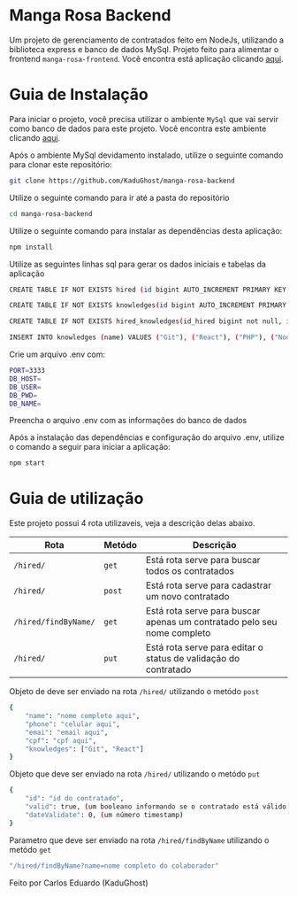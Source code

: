 # Manga Rosa Backend

Um projeto de gerenciamento de contratados feito em NodeJs, utilizando a biblioteca express e banco de dados MySql.
Projeto feito para alimentar o frontend `manga-rosa-frontend`. Você encontra está aplicação clicando [aqui](https://github.com/KaduGhost/manga-rosa-frontend).

# Guia de Instalação

Para iniciar o projeto, você precisa utilizar o ambiente `MySql` que vai servir como banco de dados para este projeto. Você encontra este ambiente clicando [aqui](https://dev.mysql.com/doc/mysql-shell/8.0/en/mysql-shell-install.html).

Após o ambiente MySql devidamento instalado, utilize o seguinte comando para clonar este repositório:

```sh
git clone https://github.com/KaduGhost/manga-rosa-backend
```
Utilize o seguinte comando para ir até a pasta do repositório

```sh
cd manga-rosa-backend
```

Utilize o seguinte comando para instalar as dependências desta aplicação:

```sh
npm install
```

Utilize as seguintes linhas sql para gerar os dados iniciais e tabelas da aplicação

```sh
CREATE TABLE IF NOT EXISTS hired (id bigint AUTO_INCREMENT PRIMARY KEY, name varchar(100) not null, email varchar(100) not null, cpf varchar(14) unique not null, phone varchar(11), date_validate bigint default 0, valid boolean);

CREATE TABLE IF NOT EXISTS knowledges(id bigint AUTO_INCREMENT PRIMARY KEY, name varchar(30) not null);

CREATE TABLE IF NOT EXISTS hired_knowledges(id_hired bigint not null, id_knowledges bigint not null, FOREIGN KEY (id_hired) REFERENCES hired(id), FOREIGN KEY (id_knowledges) REFERENCES knowledges(id));

INSERT INTO knowledges (name) VALUES ("Git"), ("React"), ("PHP"), ("NodeJS"), ("DevOps"), ("Banco de Dados"), ("TypeScript")
```

Crie um arquivo .env com:

```sh
PORT=3333
DB_HOST=
DB_USER=
DB_PWD=
DB_NAME=
```
Preencha o arquivo .env com as informações do banco de dados

Após a instalação das dependências e configuração do arquivo .env, utilize o comando a seguir para iniciar a aplicação:

```sh
npm start
```

# Guia de utilização

Este projeto possui 4 rota utilizaveis, veja a descrição delas abaixo.

| Rota                             | Metódo | Descrição                                    |
| -------------------------------- | ------- | -------------------------------------------- |
| `/hired/`                        | `get`  | Está rota serve para buscar todos os contratados |
| `/hired/`                        | `post` | Está rota serve para cadastrar um novo contratado        |
| `/hired/findByName/`             | `get`  | Está rota serve para buscar apenas um contratado pelo seu nome completo |
| `/hired/`                        | `put`  | Está rota serve para editar o status de validação do contratado         |

Objeto de deve ser enviado na rota `/hired/` utilizando o metódo `post`

```sh
{
    "name": "nome completo aqui",
    "phone": "celular aqui",
    "emai": "email aqui",
    "cpf": "cpf aqui",
    "knowledges": ["Git", "React"]
}
```

Objeto que deve ser enviado na rota `/hired/` utilizando o metódo `put`

```sh
{
    "id": "id do contratado",
    "valid": true, (um booleano informando se o contratado está válido ou não)
    "dateValidate": 0, (um número timestamp)
}
```

Parametro que deve ser enviado na rota `/hired/findByName` utilizando o metódo `get`

```sh
"/hired/findByName?name=nome completo do colaborador"
```

Feito por Carlos Eduardo (KaduGhost)